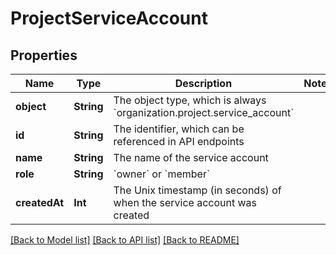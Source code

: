 # ProjectServiceAccount

## Properties
Name | Type | Description | Notes
------------ | ------------- | ------------- | -------------
**object** | **String** | The object type, which is always &#x60;organization.project.service_account&#x60; | 
**id** | **String** | The identifier, which can be referenced in API endpoints | 
**name** | **String** | The name of the service account | 
**role** | **String** | &#x60;owner&#x60; or &#x60;member&#x60; | 
**createdAt** | **Int** | The Unix timestamp (in seconds) of when the service account was created | 

[[Back to Model list]](../README.md#documentation-for-models) [[Back to API list]](../README.md#documentation-for-api-endpoints) [[Back to README]](../README.md)


